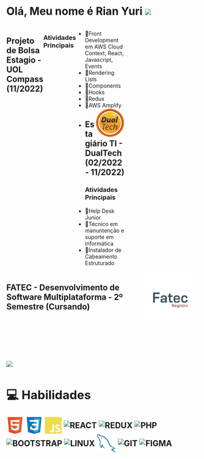 <link rel="stylesheet" href="https://cdn.jsdelivr.net/gh/devicons/devicon@v2.15.1/devicon.min.css">
          
<h1 align="left">Olá, Meu nome é Rian Yuri <img src="https://github.com/seanprashad/slackmoji/blob/master/emoji/parrots/party-stub.gif"  height="30px"></h1>

<div style="display:flex;  width:200px; justify-content:space-between;">


<a href="https://www.uol.com.br/" target="_blank" rel="noopener noreferrer" ><img src="logo-uol-icon-512.png" height="75"  align='right' /></a>
           <span><h2> Projeto de Bolsa Estagio - UOL Compass (11/2022)</h2>
          <h3 justify-content="center">Atividades Principais</h5>
- :pushpin:Front Development em AWS Cloud Context, React, Javascript, Events <br>              
- :pushpin:Rendering Lists              
- :pushpin:Components               
- :pushpin:Hooks
- :pushpin:Redux          
- :pushpin:AWS Amplify          
          <a href="https://www.dualtechinformatica.com/" target="_blank"><img src="DualTech-removebg-preview.png" height="75"  align='right' /></a>
-  <span><h2> Estagiário TI - DualTech (02/2022 - 11/2022)</h2>
          <h3 justify-content="center">Atividades Principais</h5>
- :pushpin:Help Desk Junior
- :pushpin:Técnico em manuntenção e suporte em informática
- :pushpin:Instalador de Cabeamento Estruturado
</span>
</div>
    <a href="https://www.cps.sp.gov.br/tag/fatec-registro/" target="_blank" rel="noopener noreferrer" ><img src="FATEC.png" height="145"  align='right' /></a>
<h2> FATEC - Desenvolvimento de Software Multiplataforma - 2º Semestre (Cursando)<h2>
          <br>
          <br>
          <br>




  
  <img height="170em" src="https://github-readme-stats.vercel.app/api/top-langs/?username=RianYuri&layout=compact&langs_count=7&theme=tokyonight"/><br>
  
  
<div align="left">  

  ## :computer: Habilidades

<div style="display: inline_block">
  <img align="center" alt="HTML" height="45" src="https://raw.githubusercontent.com/devicons/devicon/master/icons/html5/html5-original.svg">
  <img align="center" alt="CSS" height="45" src="https://raw.githubusercontent.com/devicons/devicon/master/icons/css3/css3-original.svg">
  <img align="center" alt="JS" height="45" src="https://raw.githubusercontent.com/devicons/devicon/master/icons/javascript/javascript-plain.svg">
   <img align="center" alt="REACT" height="50" src="https://cdn.jsdelivr.net/gh/devicons/devicon/icons/react/react-original.svg" />
     <img align="center" alt="REDUX" height="50" src="https://cdn.jsdelivr.net/gh/devicons/devicon/icons/redux/redux-original.svg" />        
  <img align ="center" alt="PHP" height="60" src="https://cdn.jsdelivr.net/gh/devicons/devicon/icons/php/php-plain.svg" />    
  <img align="center" alt="BOOTSTRAP" height="60" src="https://cdn.jsdelivr.net/gh/devicons/devicon/icons/bootstrap/bootstrap-original.svg" />
  <img align="center" alt="LINUX" height="45" src="https://cdn.jsdelivr.net/gh/devicons/devicon/icons/linux/linux-original.svg" />
  <img align="center" alt="MYSQL" height="50" src="https://raw.githubusercontent.com/devicons/devicon/master/icons/mysql/mysql-plain.svg">
  <img align="center" alt="GIT" height="50" src="https://cdn.jsdelivr.net/gh/devicons/devicon/icons/git/git-original.svg"/>       
  <img align="center" alt="FIGMA" height="50"src="https://cdn.jsdelivr.net/gh/devicons/devicon/icons/figma/figma-original.svg"/>

                  

  
</div>
<br>




</a>

  
</div>
